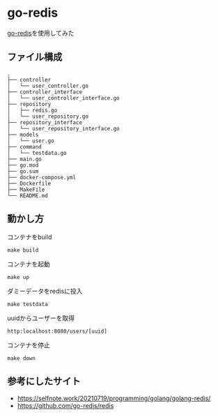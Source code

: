 # go-redis

[go-redis](https://github.com/go-redis/redis)を使用してみた

## ファイル構成
```
.
├── controller
│   └── user_controller.go
├── controller_interface
│   └── user_controller_interface.go
├── repository
│   ├── redis.go
│   └── user_repository.go
├── repository_interface
│   └── user_repository_interface.go
├── models
│   └── user.go
├── command
│   └── testdata.go
├── main.go
├── go.mod
├── go.sum
├── docker-compose.yml
├── Dockerfile
├── MakeFile
└── README.md
```

## 動かし方

コンテナをbuild
```
make build
```

コンテナを起動
```
make up
```

ダミーデータをredisに投入
```
make testdata
```

uuidからユーザーを取得
```
http:localhost:8080/users/[uuid]
```

コンテナを停止
```
make down
```

## 参考にしたサイト

- https://selfnote.work/20210719/programming/golang/golang-redis/
- https://github.com/go-redis/redis